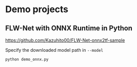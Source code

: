 # Demo projects

## FLW-Net with ONNX Runtime in Python
https://github.com/Kazuhito00/FLW-Net-onnx2tf-sample<br>

Specify the downloaded model path in `--model`

```bash
python demo_onnx.py
```
